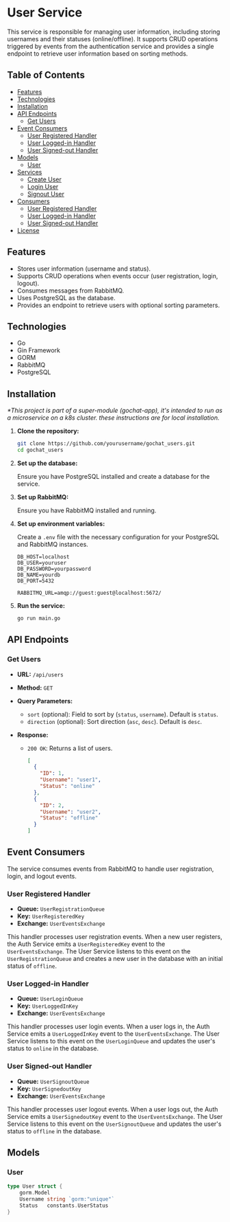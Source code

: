 # User Service

This service is responsible for managing user information, including storing usernames and their statuses (online/offline). It supports CRUD operations triggered by events from the authentication service and provides a single endpoint to retrieve user information based on sorting methods.

## Table of Contents

- [Features](#features)
- [Technologies](#technologies)
- [Installation](#installation)
- [API Endpoints](#api-endpoints)
  - [Get Users](#get-users)
- [Event Consumers](#event-consumers)
  - [User Registered Handler](#user-registered-handler)
  - [User Logged-in Handler](#user-logged-in-handler)
  - [User Signed-out Handler](#user-signed-out-handler)
- [Models](#models)
  - [User](#user)
- [Services](#services)
  - [Create User](#create-user)
  - [Login User](#login-user)
  - [Signout User](#signout-user)
- [Consumers](#consumers)
  - [User Registered Handler](#user-registered-handler-1)
  - [User Logged-in Handler](#user-logged-in-handler-1)
  - [User Signed-out Handler](#user-signed-out-handler-1)
- [License](#license)

## Features

- Stores user information (username and status).
- Supports CRUD operations when events occur (user registration, login, logout).
- Consumes messages from RabbitMQ.
- Uses PostgreSQL as the database.
- Provides an endpoint to retrieve users with optional sorting parameters.

## Technologies

- Go
- Gin Framework
- GORM
- RabbitMQ
- PostgreSQL

## Installation

_*This project is part of a super-module (gochat-app), it's intended to run as a microservice on a k8s cluster. these instructions are for local installation._

1. **Clone the repository:**

   ```bash
   git clone https://github.com/yourusername/gochat_users.git
   cd gochat_users
   ```

2. **Set up the database:**

   Ensure you have PostgreSQL installed and create a database for the service.

3. **Set up RabbitMQ:**

   Ensure you have RabbitMQ installed and running.

4. **Set up environment variables:**

   Create a `.env` file with the necessary configuration for your PostgreSQL and RabbitMQ instances.

   ```env
   DB_HOST=localhost
   DB_USER=youruser
   DB_PASSWORD=yourpassword
   DB_NAME=yourdb
   DB_PORT=5432

   RABBITMQ_URL=amqp://guest:guest@localhost:5672/
   ```

5. **Run the service:**

   ```bash
   go run main.go
   ```

## API Endpoints

### Get Users

- **URL:** `/api/users`
- **Method:** `GET`
- **Query Parameters:**
  - `sort` (optional): Field to sort by (`status`, `username`). Default is `status`.
  - `direction` (optional): Sort direction (`asc`, `desc`). Default is `desc`.
- **Response:**

  - `200 OK`: Returns a list of users.

    ```json
    [
      {
        "ID": 1,
        "Username": "user1",
        "Status": "online"
      },
      {
        "ID": 2,
        "Username": "user2",
        "Status": "offline"
      }
    ]
    ```

## Event Consumers

The service consumes events from RabbitMQ to handle user registration, login, and logout events.

### User Registered Handler

- **Queue:** `UserRegistrationQueue`
- **Key:** `UserRegisteredKey`
- **Exchange:** `UserEventsExchange`

This handler processes user registration events. When a new user registers, the Auth Service emits a `UserRegisteredKey` event to the `UserEventsExchange`. The User Service listens to this event on the `UserRegistrationQueue` and creates a new user in the database with an initial status of `offline`.

### User Logged-in Handler

- **Queue:** `UserLoginQueue`
- **Key:** `UserLoggedInKey`
- **Exchange:** `UserEventsExchange`

This handler processes user login events. When a user logs in, the Auth Service emits a `UserLoggedInKey` event to the `UserEventsExchange`. The User Service listens to this event on the `UserLoginQueue` and updates the user's status to `online` in the database.

### User Signed-out Handler

- **Queue:** `UserSignoutQueue`
- **Key:** `UserSignedoutKey`
- **Exchange:** `UserEventsExchange`

This handler processes user logout events. When a user logs out, the Auth Service emits a `UserSignedoutKey` event to the `UserEventsExchange`. The User Service listens to this event on the `UserSignoutQueue` and updates the user's status to `offline` in the database.

## Models

### User

```go
type User struct {
    gorm.Model
    Username string `gorm:"unique"`
    Status   constants.UserStatus
}
```
